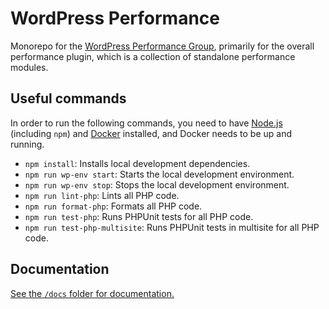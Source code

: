 # WordPress Performance

Monorepo for the [WordPress Performance Group](https://make.wordpress.org/core/tag/performance/), primarily for the overall performance plugin, which is a collection of standalone performance modules.

## Useful commands

In order to run the following commands, you need to have [Node.js](https://nodejs.org) (including `npm`) and [Docker](https://www.docker.com) installed, and Docker needs to be up and running.

* `npm install`: Installs local development dependencies.
* `npm run wp-env start`: Starts the local development environment.
* `npm run wp-env stop`: Stops the local development environment.
* `npm run lint-php`: Lints all PHP code.
* `npm run format-php`: Formats all PHP code.
* `npm run test-php`: Runs PHPUnit tests for all PHP code.
* `npm run test-php-multisite`: Runs PHPUnit tests in multisite for all PHP code.

## Documentation

[See the `/docs` folder for documentation.](https://github.com/WordPress/performance/blob/trunk/docs/README.md)
